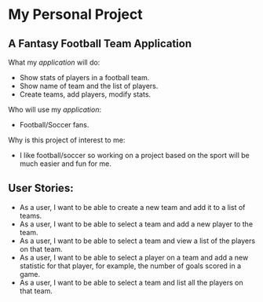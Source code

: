 # My Personal Project

## A Fantasy Football Team Application

What my *application* will do:
- Show stats of players in a football team.
- Show name of team and the list of players.
- Create teams, add players, modify stats.

Who will use my *application*:
- Football/Soccer fans.

Why is this project of interest to me:
- I like football/soccer so working on a project based on the sport will be much easier and fun for me.

## User Stories:
- As a user, I want to be able to create a new team and add it to a list of teams.
- As a user, I want to be able to select a team and add a new player to the team.
- As a user, I want to be able to select a team and view a list of the players on that team.
- As a user, I want to be able to select a player on a team and add a new statistic for that player, for example, the number of goals scored in a game.
- As a user, I want to be able to select a team and list all the players on that team.
